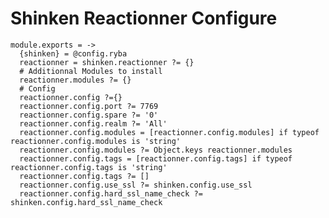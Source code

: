 
# Shinken Reactionner Configure

    module.exports = ->
      {shinken} = @config.ryba
      reactionner = shinken.reactionner ?= {}
      # Additionnal Modules to install
      reactionner.modules ?= {}
      # Config
      reactionner.config ?={}
      reactionner.config.port ?= 7769
      reactionner.config.spare ?= '0'
      reactionner.config.realm ?= 'All'
      reactionner.config.modules = [reactionner.config.modules] if typeof reactionner.config.modules is 'string'
      reactionner.config.modules ?= Object.keys reactionner.modules
      reactionner.config.tags = [reactionner.config.tags] if typeof reactionner.config.tags is 'string'
      reactionner.config.tags ?= []
      reactionner.config.use_ssl ?= shinken.config.use_ssl
      reactionner.config.hard_ssl_name_check ?= shinken.config.hard_ssl_name_check
